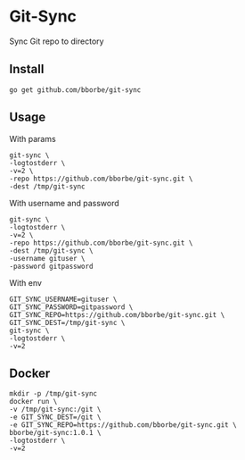 # Git-Sync

Sync Git repo to directory

## Install 

```
go get github.com/bborbe/git-sync
```

## Usage

With params

```
git-sync \
-logtostderr \
-v=2 \
-repo https://github.com/bborbe/git-sync.git \
-dest /tmp/git-sync
```

With username and password

```
git-sync \
-logtostderr \
-v=2 \
-repo https://github.com/bborbe/git-sync.git \
-dest /tmp/git-sync \
-username gituser \
-password gitpassword
```

With env

```
GIT_SYNC_USERNAME=gituser \
GIT_SYNC_PASSWORD=gitpassword \
GIT_SYNC_REPO=https://github.com/bborbe/git-sync.git \
GIT_SYNC_DEST=/tmp/git-sync \
git-sync \
-logtostderr \
-v=2
```

## Docker

```
mkdir -p /tmp/git-sync
docker run \
-v /tmp/git-sync:/git \
-e GIT_SYNC_DEST=/git \
-e GIT_SYNC_REPO=https://github.com/bborbe/git-sync.git \
bborbe/git-sync:1.0.1 \
-logtostderr \
-v=2
```
